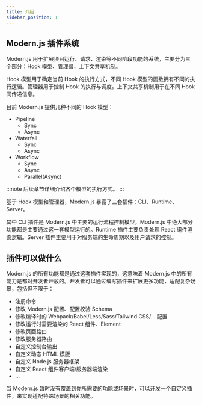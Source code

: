 ```yaml
---
title: 介绍
sidebar_position: 1
---
```


## Modern.js 插件系统

Modern.js 用于扩展项目运行、请求、渲染等不同阶段功能的系统，主要分为三个部分：Hook 模型、管理器，上下文共享机制。

Hook 模型用于确定当前 Hook 的执行方式，不同 Hook 模型的函数拥有不同的执行逻辑。管理器用于控制 Hook 的执行与调度。上下文共享机制用于在不同 Hook 间传递信息。

目前 Modern.js 提供几种不同的 Hook 模型：

- Pipeline
  - Sync
  - Async
- Waterfall
  - Sync
  - Async
- Workflow
  - Sync
  - Async
  - Parallel(Async)

:::note
后续章节详细介绍各个模型的执行方式。
:::

基于 Hook 模型和管理器，Modern.js 暴露了三套插件：CLI、Runtime、Server。

其中 CLI 插件是 Modern.js 中主要的运行流程控制模型，Modern.js 中绝大部分功能都是主要通过这一套模型运行的。Runtime 插件主要负责处理 React 组件渲染逻辑。Server 插件主要用于对服务端的生命周期以及用户请求的控制。

## 插件可以做什么

Modern.js 的所有功能都是通过这套插件实现的，这意味着 Modern.js 中的所有能力是都对开发者开放的。开发者可以通过编写插件来扩展更多功能，适配复杂场景，包括但不限于：

- 注册命令
- 修改 Modern.js 配置、配置校验 Schema
- 修改编译时的 Webpack/Babel/Less/Sass/Tailwind CSS/... 配置
- 修改运行时需要渲染的 React 组件、Element
- 修改页面路由
- 修改服务器路由
- 自定义控制台输出
- 自定义动态 HTML 模版
- 自定义 Node.js 服务器框架
- 自定义 React 组件客户端/服务器端渲染
- ...

当 Modern.js 暂时没有覆盖到你所需要的功能或场景时，可以开发一个自定义插件，来实现适配特殊场景的相关功能。
